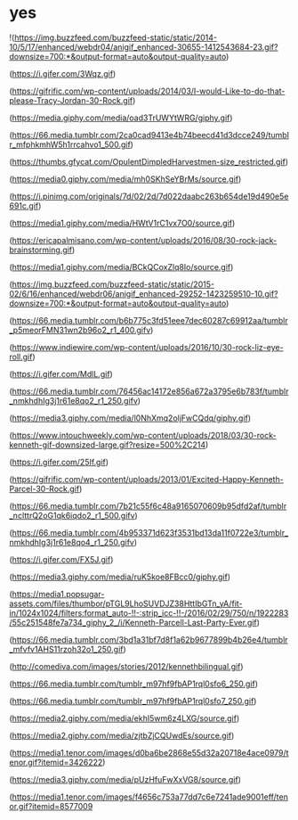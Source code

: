 # yes

!(https://img.buzzfeed.com/buzzfeed-static/static/2014-10/5/17/enhanced/webdr04/anigif_enhanced-30655-1412543684-23.gif?downsize=700:*&output-format=auto&output-quality=auto)

(https://i.gifer.com/3Wqz.gif)

(https://gifrific.com/wp-content/uploads/2014/03/I-would-Like-to-do-that-please-Tracy-Jordan-30-Rock.gif)

(https://media.giphy.com/media/oad3TrUWYtWRG/giphy.gif)

(https://66.media.tumblr.com/2ca0cad9413e4b74beecd41d3dcce249/tumblr_mfphkmhW5h1rrcahvo1_500.gif)

(https://thumbs.gfycat.com/OpulentDimpledHarvestmen-size_restricted.gif)

(https://media0.giphy.com/media/mh0SKhSeYBrMs/source.gif)

(https://i.pinimg.com/originals/7d/02/2d/7d022daabc263b654de19d490e5e691c.gif)

(https://media1.giphy.com/media/HWtV1rC1vx7O0/source.gif)

(https://ericapalmisano.com/wp-content/uploads/2016/08/30-rock-jack-brainstorming.gif)

(https://media1.giphy.com/media/BCkQCoxZlq8Io/source.gif)

(https://img.buzzfeed.com/buzzfeed-static/static/2015-02/6/16/enhanced/webdr06/anigif_enhanced-29252-1423259510-10.gif?downsize=700:*&output-format=auto&output-quality=auto)

(https://66.media.tumblr.com/b6b775c3fd51eee7dec60287c69912aa/tumblr_p5meorFMN31wn2b96o2_r1_400.gifv)

(https://www.indiewire.com/wp-content/uploads/2016/10/30-rock-liz-eye-roll.gif)

(https://i.gifer.com/MdlL.gif)

(https://66.media.tumblr.com/76456ac14172e856a672a3795e6b783f/tumblr_nmkhdhIg3j1r61e8qo2_r1_250.gifv)

(https://media3.giphy.com/media/l0NhXmq2oljFwCQdq/giphy.gif)

(https://www.intouchweekly.com/wp-content/uploads/2018/03/30-rock-kenneth-gif-downsized-large.gif?resize=500%2C214)

(https://i.gifer.com/25If.gif)

(https://gifrific.com/wp-content/uploads/2013/01/Excited-Happy-Kenneth-Parcel-30-Rock.gif)

(https://66.media.tumblr.com/7b21c55f6c48a9165070609b95dfd2af/tumblr_nclttrQ2oG1qk6iqdo2_r1_500.gifv)

(https://66.media.tumblr.com/4b953371d623f3531bd13da11f0722e3/tumblr_nmkhdhIg3j1r61e8qo4_r1_250.gifv)

(https://i.gifer.com/FX5J.gif)

(https://media3.giphy.com/media/ruK5koe8FBcc0/giphy.gif)

(https://media1.popsugar-assets.com/files/thumbor/pTGL9LhoSUVDJZ38HttIbGTn_yA/fit-in/1024x1024/filters:format_auto-!!-:strip_icc-!!-/2016/02/29/750/n/1922283/55c251548fe7a734_giphy_2_/i/Kenneth-Parcell-Last-Party-Ever.gif)

(https://66.media.tumblr.com/3bd1a31bf7d8f1a62b9677899b4b26e4/tumblr_mfvfv1AHS11rzoh32o1_250.gif)

(http://comediva.com/images/stories/2012/kennethbilingual.gif)

(https://66.media.tumblr.com/tumblr_m97hf9fbAP1rql0sfo6_250.gif)

(https://66.media.tumblr.com/tumblr_m97hf9fbAP1rql0sfo7_250.gif)

(https://media2.giphy.com/media/ekhI5wm6z4LXG/source.gif)

(https://media2.giphy.com/media/zjtbZjCQUwdEs/source.gif)

(https://media1.tenor.com/images/d0ba6be2868e55d32a20718e4ace0979/tenor.gif?itemid=3426222)

(https://media3.giphy.com/media/pUzHfuFwXxVG8/source.gif)

(https://media1.tenor.com/images/f4656c753a77dd7c6e7241ade9001eff/tenor.gif?itemid=8577009
